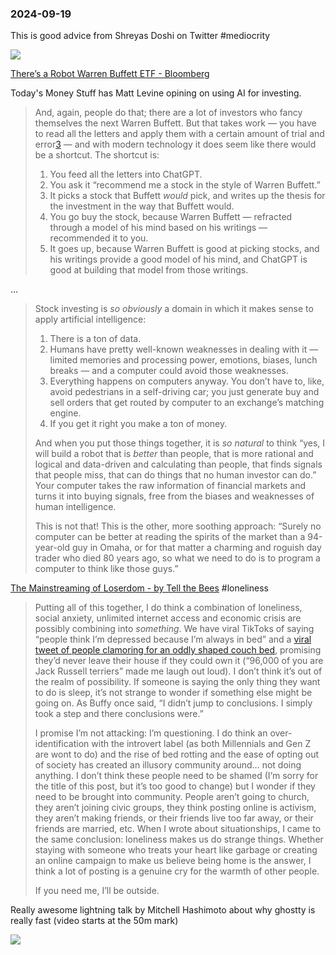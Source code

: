 ### 2024-09-19
This is good advice from Shreyas Doshi on Twitter #mediocrity

![](https://x.com/shreyas/status/1835113260716355974)

[There’s a Robot Warren Buffett ETF - Bloomberg](https://www.bloomberg.com/opinion/articles/2024-09-18/there-s-a-robot-warren-buffett-etf?accessToken=eyJhbGciOiJIUzI1NiIsInR5cCI6IkpXVCJ9.eyJzb3VyY2UiOiJTdWJzY3JpYmVyR2lmdGVkQXJ0aWNsZSIsImlhdCI6MTcyNjcyMjA1NSwiZXhwIjoxNzI3MzI2ODU1LCJhcnRpY2xlSWQiOiJTSzBUNzJUMEcxS1cwMCIsImJjb25uZWN0SWQiOiI5QTg2QjY3RUZGOUE0OTA4OThBNjY4ODIwNTZGMDNFQiJ9.YewWPjapgRbzfS2r5ZFHMX3itxXfc324PaGDP7W8HRU)

Today's Money Stuff has Matt Levine opining on using AI for investing.

> And, again, people do that; there are a lot of investors who fancy themselves the next Warren Buffett. But that takes work — you have to read all the letters and apply them with a certain amount of trial and error[3](https://www.bloomberg.com/opinion/articles/2024-09-18/there-s-a-robot-warren-buffett-etf?srnd=undefined&sref=6rqLu4ZS#footer-ref-footnote-3) — and with modern technology it does seem like there would be a shortcut. The shortcut is:
> 
> 1. You feed all the letters into ChatGPT.
> 2. You ask it “recommend me a stock in the style of Warren Buffett.”
> 3. It picks a stock that Buffett _would_ pick, and writes up the thesis for the investment in the way that Buffett would.
> 4. You go buy the stock, because Warren Buffett — refracted through a model of his mind based on his writings — recommended it to you.
> 5. It goes up, because Warren Buffett is good at picking stocks, and his writings provide a good model of his mind, and ChatGPT is good at building that model from those writings.

…

> Stock investing is _so obviously_ a domain in which it makes sense to apply artificial intelligence:
> 
> 1. There is a ton of data.
> 2. Humans have pretty well-known weaknesses in dealing with it — limited memories and processing power, emotions, biases, lunch breaks — and a computer could avoid those weaknesses.
> 3. Everything happens on computers anyway. You don’t have to, like, avoid pedestrians in a self-driving car; you just generate buy and sell orders that get routed by computer to an exchange’s matching engine.
> 4. If you get it right you make a ton of money.
> 
> And when you put those things together, it is _so natural_ to think “yes, I will build a robot that is _better_ than people, that is more rational and logical and data-driven and calculating than people, that finds signals that people miss, that can do things that no human investor can do.” Your computer takes the raw information of financial markets and turns it into buying signals, free from the biases and weaknesses of human intelligence.
> 
> This is not that! This is the other, more soothing approach: “Surely no computer can be better at reading the spirits of the market than a 94-year-old guy in Omaha, or for that matter a charming and roguish day trader who died 80 years ago, so what we need to do is to program a computer to think like those guys.”

[The Mainstreaming of Loserdom - by Tell the Bees](https://tellthebeees.substack.com/p/the-mainstreaming-of-loserdom) #loneliness 

> Putting all of this together, I do think a combination of loneliness, social anxiety, unlimited internet access and economic crisis are possibly combining into _something_. We have viral TikToks of saying “people think I’m depressed because I’m always in bed” and a [viral tweet of people clamoring for an oddly shaped couch bed](https://x.com/jedwill/status/1815208803916488789), promising they’d never leave their house if they could own it (“96,000 of you are Jack Russell terriers” made me laugh out loud). I don’t think it’s out of the realm of possibility. If someone is saying the only thing they want to do is sleep, it’s not strange to wonder if something else might be going on. As Buffy once said, “I didn’t jump to conclusions. I simply took a step and there conclusions were.”
> 
> I promise I’m not attacking: I’m questioning. I do think an over-identification with the introvert label (as both Millennials and Gen Z are wont to do) and the rise of bed rotting and the ease of opting out of society has created an illusory community around… not doing anything. I don’t think these people need to be shamed (I’m sorry for the title of this post, but it’s too good to change) but I wonder if they need to be brought into community. People aren’t going to church, they aren’t joining civic groups, they think posting online is activism, they aren’t making friends, or their friends live too far away, or their friends are married, etc. When I wrote about situationships, I came to the same conclusion: loneliness makes us do strange things. Whether staying with someone who treats your heart like garbage or creating an online campaign to make us believe being home is the answer, I think a lot of posting is a genuine cry for the warmth of other people. 
> 
> If you need me, I’ll be outside.

Really awesome lightning talk by Mitchell Hashimoto about why ghostty is really fast (video starts at the 50m mark)

![](https://www.youtube.com/watch?v=cPaGkEesw20)
